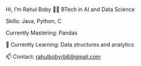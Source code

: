 Hi, I’m Rahul Boby
👨‍💻 BTech in AI and Data Science

Skills: Java, Python, C

Currently Mastering: Pandas

🚀 Currently Learning: Data structures and analytics

📫 Contact: rahulbobyrb6@gmail.com


